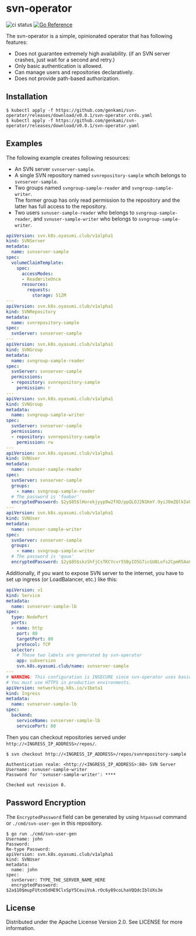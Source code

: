 # svn-operator

![ci status](https://github.com/genkami/svn-operator/workflows/Test/badge.svg)
[![Go Reference](https://pkg.go.dev/badge/github.com/genkami/svn-operator.svg)](https://pkg.go.dev/github.com/genkami/svn-operator)


The svn-operator is a simple, opinionated operator that has following features:

* Does not guarantee extremely high availability. (if an SVN server crashes, just wait for a second and retry.)
* Only basic authentication is allowed.
* Can manage users and repositories declaratively.
* Does not provide path-based authorization.

## Installation

```
$ kubectl apply -f https://github.com/genkami/svn-operator/releases/download/v0.0.1/svn-operator.crds.yaml
$ kubectl apply -f https://github.com/genkami/svn-operator/releases/download/v0.0.1/svn-operator.yaml
```

## Examples

The following example creates following resources:

* An SVN server `svnserver-sample`.
* A single SVN repository named `svnrepository-sample`  whcih belongs to `svnserver-sample`.
* Two groups named `svngroup-sample-reader` and `svngroup-sample-writer`.  
  The former group has only read permission to the repository and the latter has full access to the repository.
* Two users `svnuser-sample-reader` who belongs to `svngroup-sample-reader`, and `svnuser-sample-writer` who belongs to `svngroup-sample-writer`.

``` yaml
apiVersion: svn.k8s.oyasumi.club/v1alpha1
kind: SVNServer
metadata:
  name: svnserver-sample
spec:
  volumeClaimTemplate:
    spec:
      accessModes:
      - ReadWriteOnce
      resources:
        requests:
          storage: 512M
---
apiVersion: svn.k8s.oyasumi.club/v1alpha1
kind: SVNRepository
metadata:
  name: svnrepository-sample
spec:
  svnServer: svnserver-sample
---
apiVersion: svn.k8s.oyasumi.club/v1alpha1
kind: SVNGroup
metadata:
  name: svngroup-sample-reader
spec:
  svnServer: svnserver-sample
  permissions:
  - repository: svnrepository-sample
    permission: r
---
apiVersion: svn.k8s.oyasumi.club/v1alpha1
kind: SVNGroup
metadata:
  name: svngroup-sample-writer
spec:
  svnServer: svnserver-sample
  permissions:
  - repository: svnrepository-sample
    permission: rw
---
apiVersion: svn.k8s.oyasumi.club/v1alpha1
kind: SVNUser
metadata:
  name: svnuser-sample-reader
spec:
  svnServer: svnserver-sample
  groups:
    - name: svngroup-sample-reader
  # The password is 'foobar'
  encryptedPassword: $2y$05$lHorekjyyp9w2fXD/ppQLOJ2N1KmY.9yiJ0mZQlkIeUpUg8enPN4e
---
apiVersion: svn.k8s.oyasumi.club/v1alpha1
kind: SVNUser
metadata:
  name: svnuser-sample-writer
spec:
  svnServer: svnserver-sample
  groups:
    - name: svngroup-sample-writer
  # The password is 'quux'
  encryptedPassword: $2y$05$skzShfjCsTKCYcvr55ByIO5G7icGU8Lofs2CpmR5AoGho9OzBLb4O
```

Additionally, if you want to expose SVN server to the internet, you have to set up ingress (or LoadBalancer, etc.) like this:

``` yaml
apiVersion: v1
kind: Service
metadata:
  name: svnserver-sample-lb
spec:
  type: NodePort
  ports:
  - name: http
    port: 80
    targetPort: 80
    protocol: TCP
  selector:
    # These two labels are generated by svn-operator
    app: subversion
    svn.k8s.oyasumi.club/name: svnserver-sample
---
# WARNING: This configuration is INSECURE since svn-operator uses basic auth.
# You must use HTTPS in production environments.
apiVersion: networking.k8s.io/v1beta1
kind: Ingress
metadata:
  name: svnserver-sample-lb
spec:
  backend:
    serviceName: svnserver-sample-lb
    servicePort: 80
```

Then you can checkout repositories served under `http://<INGRESS_IP_ADDRESS>/repos/`.

```
$ svn checkout http://<INGRESS_IP_ADDRESS>/repos/svnrepository-sample

Authentication realm: <http://<INGRESS_IP_ADDRESS>:80> SVN Server
Username: svnuser-sample-writer
Password for 'svnuser-sample-writer': ****

Checked out revision 0.
```

## Password Encryption
The `EncryptedPassword` field can be generated by using `htpasswd` command or `./cmd/svn-user-gen` in this repository.

```
$ go run ./cmd/svn-user-gen
Username: john
Password: 
Re-type Password: 
apiVersion: svn.k8s.oyasumi.club/v1alpha1
kind: SVNUser
metadata:
  name: john
spec:
  svnServer: TYPE_THE_SERVER_NAME_HERE
  encryptedPassword: $2a$10$mupFUtcm5dHE9ClxSpY5CeuiVsA.rOc6y89coLhaVQQdcIblUXs3e
```

## License

Distributed under the Apache License Version 2.0. See LICENSE for more information.
